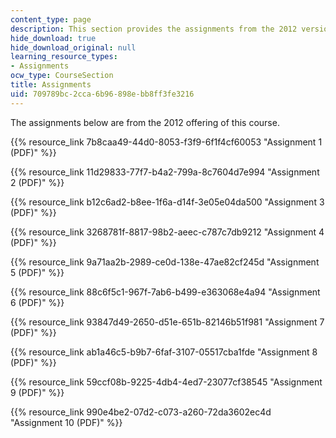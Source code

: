 ```yaml
---
content_type: page
description: This section provides the assignments from the 2012 version of the course.
hide_download: true
hide_download_original: null
learning_resource_types:
- Assignments
ocw_type: CourseSection
title: Assignments
uid: 709789bc-2cca-6b96-898e-bb8ff3fe3216
---
```


The assignments below are from the 2012 offering of this course.

{{% resource_link 7b8caa49-44d0-8053-f3f9-6f1f4cf60053 "Assignment 1 (PDF)" %}}

{{% resource_link 11d29833-77f7-b4a2-799a-8c7604d7e994 "Assignment 2 (PDF)" %}}

{{% resource_link b12c6ad2-b8ee-1f6a-d14f-3e05e04da500 "Assignment 3 (PDF)" %}}

{{% resource_link 3268781f-8817-98b2-aeec-c787c7db9212 "Assignment 4 (PDF)" %}}

{{% resource_link 9a71aa2b-2989-ce0d-138e-47ae82cf245d "Assignment 5 (PDF)" %}}

{{% resource_link 88c6f5c1-967f-7ab6-b499-e363068e4a94 "Assignment 6 (PDF)" %}}

{{% resource_link 93847d49-2650-d51e-651b-82146b51f981 "Assignment 7 (PDF)" %}}

{{% resource_link ab1a46c5-b9b7-6faf-3107-05517cba1fde "Assignment 8 (PDF)" %}}

{{% resource_link 59ccf08b-9225-4db4-4ed7-23077cf38545 "Assignment 9 (PDF)" %}}

{{% resource_link 990e4be2-07d2-c073-a260-72da3602ec4d "Assignment 10 (PDF)" %}}